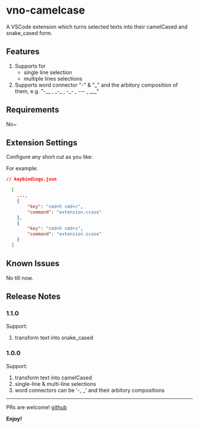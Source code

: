 # vno-camelcase

A VSCode extension which turns selected texts into their camelCased and snake_cased form.

## Features

1. Supports for
    - single line selection
    - multiple lines selections
2. Supports word connector "-" & "_" and the arbitory composition of them, e.g. "-\_\_ ,  \_-\_ ,  -\_- , --- , \_\_\_"

## Requirements

No~

## Extension Settings

Configure any short cut as you like:

For example:

```json
// keybindings.json

  [
    ...,
    {
        "key": "cmd+h cmd+c",
        "command": "extension.ccase"
    },
    {
        "key": "cmd+h cmd+s",
        "command": "extension.scase"
    }
  ]
```

## Known Issues

No till now.

## Release Notes

### 1.1.0

Support:

1. transform text into snake_cased

### 1.0.0

Support:

1. transform text into camelCased
2. single-line & multi-line selections
3. word connectors can be '-, \_' and their arbitory compositions

-----------------------------------------------------------------------------------------------------------
PRs are welcome!
[github](https://github.com/xvno/vscode-vno-camelcase.git)

**Enjoy!**
